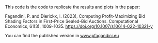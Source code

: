 This code is the code to replicate the results and plots in the paper:

Fagandini, P. and Dierickx, I. (2023), Computing Profit-Maximizing Bid Shading Factors in First-Price Sealed-Bid Auctions. Computational Economics, 61(3), 1009-1035. https://doi.org/10.1007/s10614-022-10321-y

You can find the published version in www.pfagandini.eu